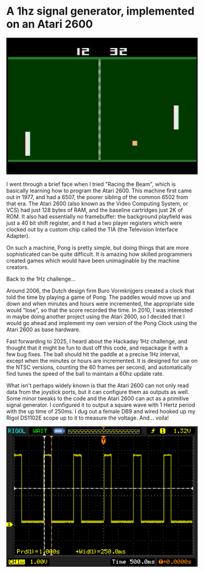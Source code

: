 # A 1hz signal generator, implemented on an Atari 2600

![Pong clock, which generates a 1HZ signal on the Atari 2600](assets/1hz.png)

I went through a brief face when I tried "Racing the Beam", 
which is basically learning how to program the Atari 2600.
This machine first came out in 1977, and had a 6507, the
poorer sibling of the common 6502 from that era.  The Atari
2600 (also known as the Video Computing System, or VCS) had
just 128 bytes of RAM, and the baseline cartridges just 2K
of ROM.  It also had essentially no framebuffer: the background
playfield was just a 40 bit shift register, and it had a
two player registers which were clocked out by a custom chip 
called the TIA (the Television Interface Adapter).  

On such a machine, Pong is pretty simple, but doing things
that are more sophisticated can be quite difficult.   It is 
amazing how skilled programmers created games which would
have been unimaginable by the machine creators.

Back to the 1Hz challenge...

Around 2006, the Dutch design firm Buro Vormkrijgers
created a clock that told the time by playing a game of Pong.
The paddles would move up and down and when minutes and 
hours were incremented, the appropriate side would "lose",
so that the score recorded the time.   In 2010, I was 
interested in maybe doing another project using the 
Atari 2600, so I decided that I would go ahead and implement
my own version of the Pong Clock using the Atari 2600 as
base hardware.   

Fast forwarding to 2025, I heard about the Hackaday 
1Hz challenge, and thought that it might be fun to dust off
this code, and repackage it with a few bug fixes.  The ball
should hit the paddle at a precise 1Hz interval, except when
the minutes or hours are incremented.  It is designed for 
use on the NTSC versions, counting the 60 frames per second,
and automatically find tunes the speed of the ball to maintain
a 60hz update rate.

What isn't perhaps widely known is that the Atari 2600 can not
only read data from the joystick ports, but it can configure 
them as outputs as well.  Some minor tweaks to the code and 
the Atari 2600 can act as a primitive signal generator.  I configured
it to output a square wave with 1 Hertz period with the up time 
of 250ms.  I dug out a female DB9 and wired hooked up my 
Rigol DS1102E scope up to it to measure the voltage.  And... voila!

![Oscilloscope measured from pin 1 on the second joystick port](assets/1hz_oscilloscope_2.png)

